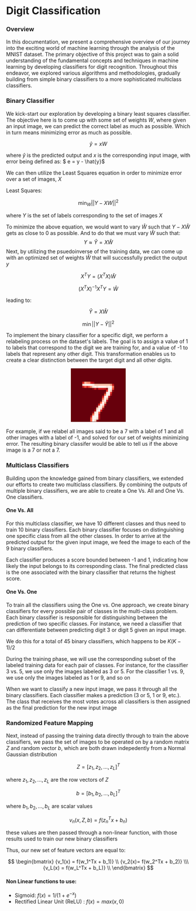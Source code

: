 # Digit Classification


### Overview
In this documentation, we present a comprehensive overview of our journey into the exciting world of machine learning through the analysis of the MNIST dataset. The primary objective of this project was to gain a solid understanding of the fundamental concepts and techniques in machine learning by developing classifiers for digit recognition. Throughout this endeavor, we explored various algorithms and methodologies, gradually building from simple binary classifiers to a more sophisticated multiclass classifiers.

### Binary Classifier
We kick-start our exploration by developing a binary least squares classifier. The objective here is to come up with some set of weights $W$, where given an input image, we can predict the correct label as much as possible. Which in turn means minimizing error as much as possible.

$$
\hat{y} = xW
$$

where $\hat{y}$ is the predicted output and $x$ is the corresponding input image, with error being defined as: $ e = y - \hat{y}$

We can then utilize the Least Squares equation in order to minimize error over a set of images, $X$

Least Squares:

$$
\min_{W} ||Y-XW|| ^2
$$

where $Y$ is the set of labels corresponding to the set of images $X$

To minimize the above equation, we would want to vary $\hat{W}$ such that $Y - X\hat{W}$ gets as close to 0 as possible. And to do that we must vary $\hat{W}$ such that:
 $$Y  ≈ \hat{Y} =  X\hat{W} $$
Next, by utilizing the psuedoinverse of the training data, we can come up with an optimized set of weights $\hat{W}$ that will successfully predict the output $y$

$$ 
X^TY = (X^TX)\hat{W}
$$

$$ 
(X^TX)^{-1}X^TY = \hat{W}  
$$



leading to:

$$ \hat{Y} =  X\hat{W}$$


 $$ \min ||Y - \hat{Y}||^2 $$

To implement the binary classifier for a specific digit, we perform a relabeling process on the dataset's labels. The goal is to assign a value of 1 to labels that correspond to the digit we are training for, and a value of -1 to labels that represent any other digit. This transformation enables us to create a clear distinction between the target digit and all other digits.

<p align="center">
  <img src="./photos/mnist_7.png" alt="Example Image">
</p>

For example, if we relabel all images said to be a 7 with a label of 1 and all other images with a label of -1, and solved for our set of weights minimizing error. The resulting binary classifer would be able to tell us if the above image is a 7 or not a 7.



### Multiclass Classifiers
Building upon the knowledge gained from binary classifiers, we extended our efforts to create two multiclass classifiers. By combining the outputs of multiple binary classifiers, we are able to create a One Vs. All and One Vs. One classifiers.

#### One Vs. All
For this multiclass classifier, we have 10 different classes and thus need to train 10 binary classifiers. Each binary classifier focuses on distinguishing one specific class from all the other classes. In order to arrive at the predicted output for the given input image, we feed the image to each of the 9 binary classifiers. 

Each classifier produces a score bounded between -1 and 1, indicating how likely the input belongs to its corresponding class. The final predicted class is the one associated with the binary classifier that returns the highest score.

#### One Vs. One
 To train all the classifiers using the One vs. One approach, we create binary classifiers for every possible pair of classes in the multi-class problem. Each binary classifier is responsible for distinguishing between the prediction of two specific classes. For instance, we need a classifier that can differentiate between predicting digit 3 or digit 5 given an input image. 

 We do this for a total of 45 binary classifiers, which happens to be $K(K-1)/2$

During the training phase, we will use the corresponding subset of the labeled training data for each pair of classes. For instance, for the classifier 3 vs. 5, we use only the images labeled as 3 or 5. For the classifier 1 vs. 9, we use only the images labeled as 1 or 9, and so on

When we want to classify a new input image, we pass it through all the binary classifiers. Each classifier makes a prediction (3 or 5, 1 or 9, etc.). The class that receives the most votes across all classifiers is then assigned as the final prediction for the new input image


### Randomized Feature Mapping

Next, instead of passing the training data directly through to train the above classifiers, we pass the set of images to be operated on by a random matrix $Z$ and random vector $b$, which are both drawn indepedently from a Normal Gaussian distribution

$$
Z = [z_1,z_2,...,z_L]^T
$$

where $z_1,z_2,...,z_L$ are the row vectors of $Z$

$$
b = [b_1,b_2,...,b_L]^T
$$

where $b_1,b_2,...,b_L$ are scalar values

$$
v_n(x,Z,b) = f(z_n^Tx + b_n)
$$

these values are then passed through a non-linear function, with those results used to train our new binary classifiers

Thus, our new set of feature vectors are equal to:

$$
    \begin{bmatrix}
    {v_1(x) = f(w_1^Tx + b_1)} \\
    {v_2(x)= f(w_2^Tx + b_2)} \\\
    {v_L(x) = f(w_L^Tx + b_L)} \\
    \end{bmatrix}
$$

#### Non Linear functions to use:
- Sigmoid: $f(x) = 1 / (1 + e^{-x})$
- Rectified Linear Unit (ReLU) : $f(x) = max(x,0)$














